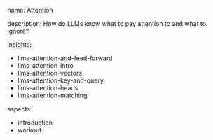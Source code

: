 name: Attention

description: How do LLMs know what to pay attention to and what to ignore?

insights:
  - llms-attention-and-feed-forward
  - llms-attention-intro
  - llms-attention-vectors
  - llms-attention-key-and-query
  - llms-attention-heads
  - llms-attention-matching

aspects:
  - introduction
  - workout
